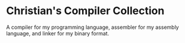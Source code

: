 # Christian's Compiler Collection

A compiler for my programming language, assembler for my assembly language, and linker for my binary format.
